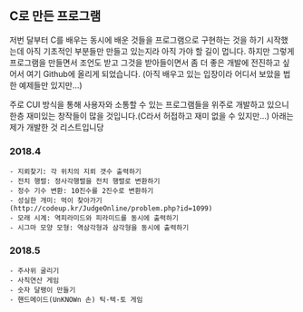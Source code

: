 ## C로 만든 프로그램

저번 달부터 C를 배우는 동시에 배운 것들을 프로그램으로 구현하는 것을 하기 시작했는데 아직 기초적인 부분들만 만들고 있는지라 아직 가야 할 길이 멉니다. 하지만 그렇게 프로그램을 만들면서 조언도 받고 그것을 받아들이면서 좀 더 좋은 개발에 전진하고 싶어서 여기 Github에 올리게 되었습니다. (아직 배우고 있는 입장이라 어디서 보았을 법한 예제들만 있지만...)

주로 CUI 방식을 통해 사용자와 소통할 수 있는 프로그램들을 위주로 개발하고 있으니 한층 재미있는 창작들이 많을 것입니다.(C라서 허접하고 재미 없을 수 있지만...) 아래는 제가 개발한 것 리스트입니당

### 2018.4

```
- 지뢰찾기: 각 위치의 지뢰 갯수 출력하기
- 전치 행렬: 정사각행렬을 전치 행렬로 변환하기
- 정수 기수 변환: 10진수를 2진수로 변환하기
- 성실한 개미: 먹이 찾아가기
(http://codeup.kr/JudgeOnline/problem.php?id=1099)
- 모래 시계: 역피라미드와 피라미드를 동시에 출력하기
- 시그마 모양 모형: 역삼각형과 삼각형을 동시에 출력하기
```

### 2018.5
```
- 주사위 굴리기
- 사칙연산 게임
- 숫자 달팽이 만들기
- 핸드메이드(UnKNOWn 손) 틱-텍-토 게임
```
